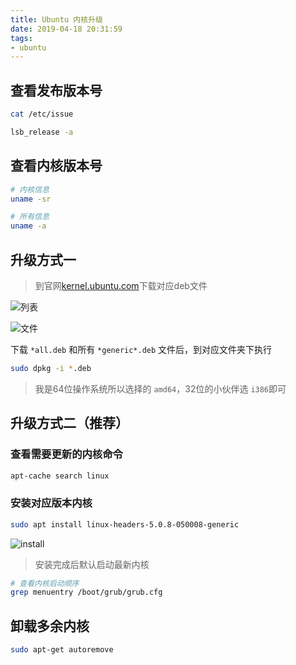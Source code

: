 ```yaml
---
title: Ubuntu 内核升级
date: 2019-04-18 20:31:59
tags:
- ubuntu
---
```


## 查看发布版本号

```bash
cat /etc/issue

lsb_release -a
```

## 查看内核版本号

```bash
# 内核信息
uname -sr

# 所有信息
uname -a
```

## 升级方式一

> 到官网[kernel.ubuntu.com](https://kernel.ubuntu.com/~kernel-ppa/mainline/)下载对应deb文件

![列表](/assets/images/linux/ubuntu-kernel.png)

![文件](/assets/images/linux/ubuntu-kernel-download.png)


下载 `*all.deb` 和所有 `*generic*.deb` 文件后，到对应文件夹下执行


```bash
sudo dpkg -i *.deb
```

> 我是64位操作系统所以选择的 `amd64`，32位的小伙伴选 `i386`即可

## 升级方式二（推荐）

### 查看需要更新的内核命令

```bash
apt-cache search linux
```

### 安装对应版本内核

```bash
sudo apt install linux-headers-5.0.8-050008-generic
```

![install](/assets/images/linux/ubuntu-kernel-install.png)


> 安装完成后默认启动最新内核

```bash
# 查看内核启动顺序
grep menuentry /boot/grub/grub.cfg
```

## 卸载多余内核

```bash
sudo apt-get autoremove
```

